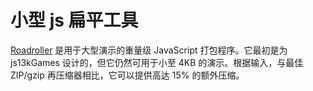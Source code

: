 # 小型 js 扁平工具

[Roadroller](https://lifthrasiir.github.io/roadroller/) 是用于大型演示的重量级 JavaScript 打包程序。它最初是为 js13kGames 设计的，但它仍然可用于小至 4KB 的演示。根据输入，与最佳 ZIP/gzip 再压缩器相比，它可以提供高达 15% 的额外压缩。

